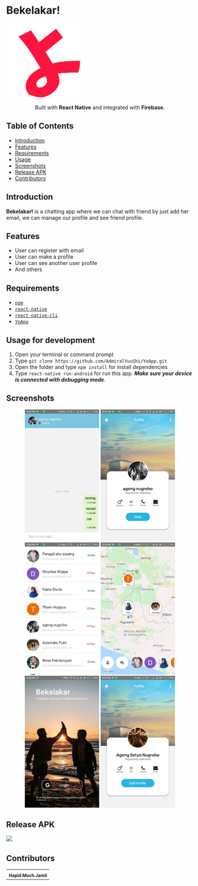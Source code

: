 <h1 align="left">Bekelakar!</h1>
<p align="left">
    <img width="200" src="https://raw.githubusercontent.com/AdmiralYuuShi/YoApp/master/src/public/images/logo/yoapp_logo_rounded.png">
</p>
<p align="center">
  Built with <b>React Native</b> and integrated with <b>Firebase</b>.
</p>

## Table of Contents

- [Introduction](#introduction)
- [Features](#features)
- [Requirements](#requirements)
- [Usage](#usage-for-development)
- [Screenshots](#screenshots)
- [Release APK](#release-apk)
- [Contributors](#contributors)

## Introduction
<b>Bekelakar!</b> is a chatting app where we can chat with friend by just add her email, we can manage our profile and see friend profile.

## Features
* User can register with email
* User can make a profile
* User can see another user profile
* And others

## Requirements
* [`npm`](https://www.npmjs.com/get-npm)
* [`react-native`](https://facebook.github.io/react-native/docs/getting-started)
* [`react-native-cli`](https://facebook.github.io/react-native/docs/getting-started)
* [`YoApp`](https://github.com/AdmiralYuuShi/YoApp.git)

## Usage for development
1. Open your terminal or command prompt
2. Type `git clone https://github.com/AdmiralYuuShi/YoApp.git`
3. Open the folder and type `npm install` for install dependencies
4. Type `react-native run-android` for run this app. ***Make sure your device is connected with debugging mode***.

## Screenshots
<div align="center">
    <img width="200" src="./Design/1.jpeg">
    <img width="200" src="./Design/2.jpeg">
    <img width="200" src="./Design/3.jpeg">
    <img width="200" src="./Design/4.jpeg">
    <img width="200" src="./Design/5.jpeg">
    <img width="200" src="./Design/6.jpeg">
</div>

## Release APK
<a href="https://drive.google.com/open?id=1Lsm5QFPVeEIAe14n3r66olMXDUxIznsI">
  <img src="https://img.shields.io/badge/Download%20on%20the-Google%20Drive-blue.svg?style=popout&logo=google-drive"/>
</a>

## Contributors
<center>
  <table>
    <tr>
      <td align="center">
        <a href="https://github.com/AdmiralYuuShi">
          <sub><b>Hapid Moch Jamil</b></sub>
        </a>
      </td>
    </tr>
  </table>
</center>
